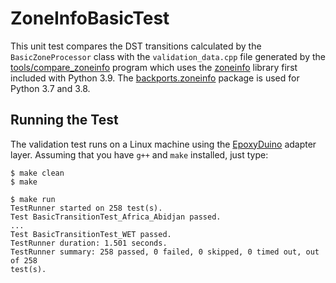 # ZoneInfoBasicTest

This unit test compares the DST transitions calculated by the
`BasicZoneProcessor` class with the `validation_data.cpp` file generated by the
[tools/compare_zoneinfo](../../tools/compare_zoneinfo) program which uses the
[zoneinfo](https://docs.python.org/3/library/zoneinfo.html) library first
included with Python 3.9. The
[backports.zoneinfo](https://pypi.org/project/backports.zoneinfo/) package is
used for Python 3.7 and 3.8.

## Running the Test

The validation test runs on a Linux machine using the
[EpoxyDuino](https://github.com/bxparks/EpoxyDuino) adapter layer.
Assuming that you have `g++` and `make` installed, just type:

```
$ make clean
$ make

$ make run
TestRunner started on 258 test(s).
Test BasicTransitionTest_Africa_Abidjan passed.
...
Test BasicTransitionTest_WET passed.
TestRunner duration: 1.501 seconds.
TestRunner summary: 258 passed, 0 failed, 0 skipped, 0 timed out, out of 258
test(s).
```
